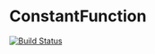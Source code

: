 # ConstantFunction

[![Build Status](https://github.com/olivierverdier/ConstantFunction.jl/actions/workflows/CI.yml/badge.svg?branch=main)](https://github.com/olivierverdier/ConstantFunction.jl/actions/workflows/CI.yml?query=branch%3Amain)
